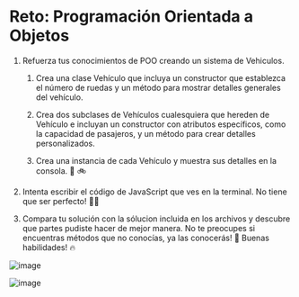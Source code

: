 # Reto: Programación Orientada a Objetos

1. Refuerza tus conocimientos de POO creando un sistema de Vehiculos.

   1. Crea una clase Vehículo que incluya un constructor que establezca el número de ruedas y un método para mostrar detalles generales del vehículo.

   2. Crea dos subclases de Vehículos cualesquiera que hereden de Vehículo e incluyan un constructor con atributos específicos, como la capacidad de pasajeros, y un método para crear detalles personalizados.

   3. Crea una instancia de cada Vehículo y muestra sus detalles en la consola. 🚗 🚲

2. Intenta escribir el código de JavaScript que ves en la terminal. No tiene que ser perfecto!  🧑‍💻

3. Compara tu solución con la sólucion incluida en los archivos y descubre que partes pudiste hacer de mejor manera. No te preocupes si encuentras métodos que no conocías, ya las conocerás!  🙌 Buenas habilidades! 🔥

![image](https://kajabi-storefronts-production.kajabi-cdn.com/kajabi-storefronts-production/file-uploads/site/2147489095/products/5be5f3-67fb-f8e-2a6-31ccd2b26757_POO.png)

![image](https://kajabi-storefronts-production.kajabi-cdn.com/kajabi-storefronts-production/file-uploads/site/2147489095/products/c12f2cc-8504-f343-ae10-328e2d0862_POO.webp)